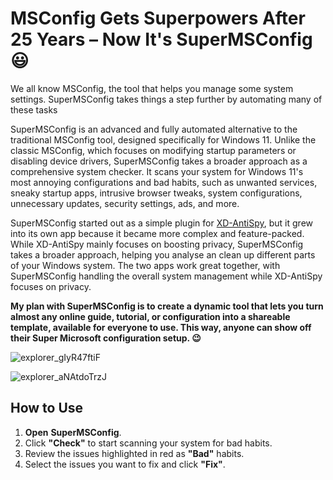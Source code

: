 # MSConfig Gets Superpowers After 25 Years – Now It's SuperMSConfig 😃

We all know MSConfig, the tool that helps you manage some system settings. SuperMSConfig takes things a step further by automating many of these tasks

SuperMSConfig is an advanced and fully automated alternative to the traditional MSConfig tool, designed specifically for Windows 11. Unlike the classic MSConfig, which focuses on modifying startup parameters or disabling device drivers, SuperMSConfig takes a broader approach as a comprehensive system checker. It scans your system for Windows 11's most annoying configurations and bad habits, such as unwanted services, sneaky startup apps, intrusive browser tweaks, system configurations, unnecessary updates, security settings, ads, and more.

SuperMSConfig started out as a simple plugin for [XD-AntiSpy](https://github.com/builtbybel/xd-AntiSpy), but it grew into its own app because it became more complex and feature-packed. While XD-AntiSpy mainly focuses on boosting privacy, SuperMSConfig takes a broader approach, helping you analyse an clean up different parts of your Windows system. The two apps work great together, with SuperMSConfig handling the overall system management while XD-AntiSpy focuses on privacy.

**My plan with SuperMSConfig is to create a dynamic tool that lets you turn almost any online guide, tutorial, or configuration into a shareable template, available for everyone to use. This way, anyone can show off their Super Microsoft configuration setup. 😉**

![explorer_gIyR47ftiF](https://github.com/user-attachments/assets/e5ce9549-16a0-4a14-a84d-384b56b63b7e)

![explorer_aNAtdoTrzJ](https://github.com/user-attachments/assets/f7906dbc-e937-4ea0-a639-abbdc6cb251a)



## How to Use
1. **Open** **SuperMSConfig**.
2. Click **"Check"** to start scanning your system for bad habits.
3. Review the issues highlighted in red as **"Bad"** habits.
4. Select the issues you want to fix and click **"Fix"**.


